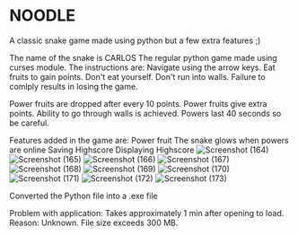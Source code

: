# NOODLE
A classic snake game made using python but a few extra features ;)

The name of the snake is CARLOS
The regular python game made using curses module.
The instructions are:
  Navigate using the arrow keys.
  Eat fruits to gain points.
  Don't eat yourself.
  Don't run into walls.
    Failure to comlply results in losing the game.
    
  Power fruits are dropped after every 10 points.
    Power fruits give extra points.
    Ability to go through walls is achieved.
    Powers last 40 seconds so be careful.
    
Features added in the game are:
  Power fruit
  The snake glows when powers are online
  Saving Highscore
  Displaying Highscore
![Screenshot (164)](https://user-images.githubusercontent.com/91046698/145558456-b41d4dc3-a5ce-41c7-bc56-9af804c0c468.png)
![Screenshot (165)](https://user-images.githubusercontent.com/91046698/145558459-6c2d572f-f047-4ffb-8cfe-87ade1f97651.png)
![Screenshot (166)](https://user-images.githubusercontent.com/91046698/145558461-c873678e-d477-4bac-ab3a-a5d4838609d6.png)
![Screenshot (167)](https://user-images.githubusercontent.com/91046698/145558463-eee35307-ba50-4ae7-826d-9e372723bd16.png)
![Screenshot (168)](https://user-images.githubusercontent.com/91046698/145558467-8aa86ad3-f852-4811-90b5-3b74fbcbcee0.png)
![Screenshot (169)](https://user-images.githubusercontent.com/91046698/145558469-746a69d8-8cf7-466f-8160-3242f1d7e402.png)
![Screenshot (170)](https://user-images.githubusercontent.com/91046698/145558470-ff872bc1-0c3f-4228-b74c-fd37f84f23d9.png)
![Screenshot (171)](https://user-images.githubusercontent.com/91046698/145558475-e17f88be-9208-47dc-aa9f-e2fa443e7aa0.png)
![Screenshot (172)](https://user-images.githubusercontent.com/91046698/145558478-0a35fa06-d479-4fd4-8fcb-734015d5994f.png)
![Screenshot (173)](https://user-images.githubusercontent.com/91046698/145558480-7bfa59fa-5799-4180-9836-46bc26c3c91b.png)


Converted the Python file into a .exe file

Problem with application:
  Takes approximately 1 min after opening to load.
  Reason: Unknown.
  File size exceeds 300 MB.
  
